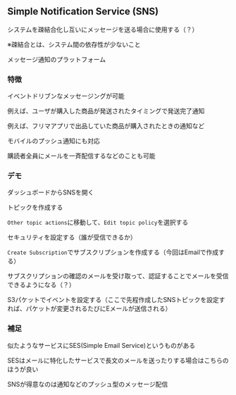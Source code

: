 ## Simple Notification Service (SNS)

システムを疎結合化し互いにメッセージを送る場合に使用する（？）

※疎結合とは、システム間の依存性が少ないこと

メッセージ通知のプラットフォーム

### 特徴

イベントドリブンなメッセージングが可能

例えば、ユーザが購入した商品が発送されたタイミングで発送完了通知

例えば、フリマアプリで出品していた商品が購入されたときの通知など

モバイルのプッシュ通知にも対応

購読者全員にメールを一斉配信するなどのことも可能

### デモ

ダッシュボードからSNSを開く

トピックを作成する

`Other topic actions`に移動して、`Edit topic policy`を選択する

セキュリティを設定する（誰が受信できるか）

`Create Subscription`でサブスクリプションを作成する（今回はEmailで作成する）

サブスクリプションの確認のメールを受け取って、認証することでメールを受信できるようになる（？）

S3パケットでイベントを設定する（ここで先程作成したSNSトピックを設定すれば、パケットが変更されるたびにEメールが送信される）

### 補足

似たようなサービスにSES(Simple Email Service)というものがある

SESはメールに特化したサービスで長文のメールを送ったりする場合はこちらのほうが良い

SNSが得意なのは通知などのプッシュ型のメッセージ配信
